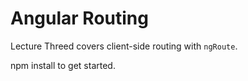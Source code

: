# Angular Routing
Lecture Threed covers client-side routing with `ngRoute`.

npm install to get started.
